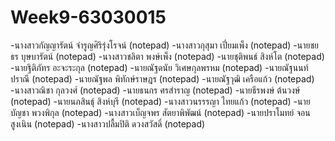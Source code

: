 # Week9-63030015
-นางสาวกัญญารัตน์   จำรูญศิริรุ่งโรจน์  (notepad)
-นางสาวกุสุมา   เปี่ยมเพ็ง (notepad)
-นายชยธร   บุษบารัตน์ (notepad)
-นางสาวชลิตา   พงษ์เพ็ง (notepad)
-นายชุติพนธ์   สิงห์โต (notepad)
-นายฐิติภัทร   อะจะระกุล (notepad)
-นายณัฐดนัย   วิเศษกุลพรหม (notepad)
-นายณัฐนนท์   ปราณี (notepad)
-นายณัฐพล   พิทักษ์ราษฎร (notepad)
-นายณัฐวุฒิ   เครือแก้ว (notepad)
-นางสาวณิชา   กุลวงศ์ (notepad)
-นายธนกร   ศรสำราญ (notepad)
-นายธีรพงษ์   ต้นวงษ์ (notepad)
-นายนภสินธุ์   สิงห์บุรี (notepad)
-นางสาวนรรรญา   ไทยแก้ว (notepad)
-นายบัญชา   พวงพิกุล (notepad)
-นางสาวเบ็ญจพร   สัตยาพิพัฒน์ (notepad)
-นายปราโมทย์   จอนสูงเนิน (notepad)
-นางสาวปลื้มปิติ   ดวงสวัสดิ์ (notepad)
